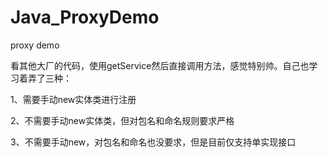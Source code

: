 # Java_ProxyDemo
proxy demo


看其他大厂的代码，使用getService然后直接调用方法，感觉特别帅。自己也学习着弄了三种：

1、需要手动new实体类进行注册

2、不需要手动new实体类，但对包名和命名规则要求严格

3、不需要手动new，对包名和命名也没要求，但是目前仅支持单实现接口

